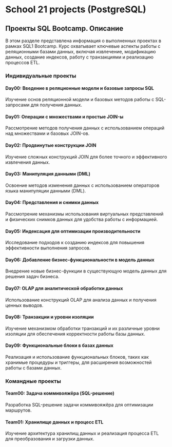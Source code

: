 # School 21 projects (PostgreSQL)
## Проекты SQL Bootcamp. Описание
В этом разделе представлена информация о выполненных проектах в рамках SQL1 Bootcamp. Курс охватывает ключевые аспекты работы с реляционными базами данных, включая извлечение, модификацию данных, создание индексов, работу с транзакциями и реализацию процессов ETL.

### Индивидуальные проекты
#### Day00: Введение в реляционные модели и базовые запросы SQL
Изучение основ реляционной модели и базовых методов работы с SQL-запросами для получения данных.

#### Day01: Операции с множествами и простые JOIN-ы
Рассмотрение методов получения данных с использованием операций над множествами и базовых JOIN-ов.

#### Day02: Продвинутые конструкции JOIN
Изучение сложных конструкций JOIN для более точного и эффективного извлечения данных.

#### Day03: Манипуляция данными (DML)
Освоение методов изменения данных с использованием операторов языка манипуляции данными (DML).

#### Day04: Представления и снимки данных
Рассмотрение механизмы использования виртуальных представлений и физических снимков данных для удобства работы с информацией.

#### Day05: Индексация для оптимизации производительности
Исследование подходов к созданию индексов для повышения эффективности выполнения запросов.

#### Day06: Добавление бизнес-функциональности в модель данных
Внедрение новые бизнес-функции в существующую модель данных для решения задач бизнеса.

#### Day07: OLAP для аналитической обработки данных
Использование конструкций OLAP для анализа данных и получения ценных выводов.

#### Day08: Транзакции и уровни изоляции
Изучение механизмом обработки транзакций и их различные уровни изоляции для обеспечения корректности работы базы данных.

#### Day09: Функциональные блоки в базах данных
Реализация и использование функциональных блоков, таких как хранимые процедуры и триггеры, для расширения возможностей работы с базами данных.

### Командные проекты
#### Team00: Задача коммивояжёра (SQL-решение)
Разработка SQL-решение задачи коммивояжёра для оптимизации маршрутов.

#### Team01: Хранилище данных и процесс ETL
Изучение архитектура хранилищ данных и реализация процесса ETL для преобразования и загрузки данных.

